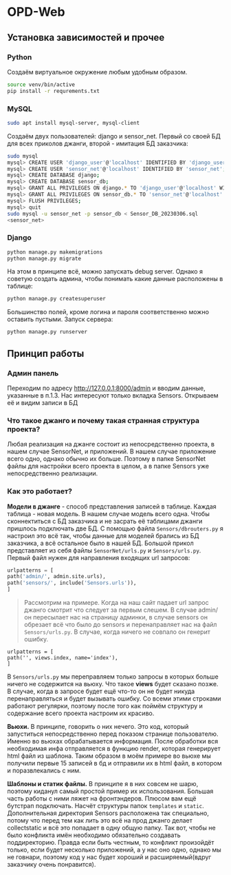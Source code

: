 # OPD-Web

##  Установка зависимостей и прочее
### Python

Создаём виртуальное окружение любым удобным образом.
```bash
source venv/bin/active
pip install -r requrements.txt
```

### MySQL

```bash
sudo apt install mysql-server, mysql-client
```
Создаём двух пользователей: django и sensor_net. Первый со своей БД для всех приколов джанги,
второй - имитация БД заказчика:

```bash
sudo mysql
mysql> CREATE USER 'django_user'@'localhost' IDENTIFIED BY 'django_user';
mysql> CREATE USER 'sensor_net'@'localhost' IDENTIFIED BY 'sensor_net';
mysql> CREATE DATABASE django;
mysql> CREATE DATABASE sensor_db;
mysql> GRANT ALL PRIVILEGES ON django.* TO 'django_user'@'localhost' WITH GRANT OPTION;
mysql> GRANT ALL PRIVILEGES ON sensor_db.* TO 'sensor_net'@'localhost' WITH GRANT OPTION;
mysql> FLUSH PRIVILEGES;
mysql> quit
sudo mysql -u sensor_net -p sensor_db < Sensor_DB_20230306.sql
<sensor_net>
```
### Django

```bash
python manage.py makemigrations
python manage.py migrate
```
На этом в принципе всё, можно запускать debug server. Однако я советую создать админа,
чтобы понимать какие данные расположены в таблице:
```bash
python manage.py createsuperuser
```
Большинство полей, кроме логина и пароля соответственно можно оставить пустыми.
Запуск сервера:
```bash
python manage.py runserver
```

## Принцип работы
### Админ панель

Переходим по адресу http://127.0.0.1:8000/admin и вводим данные, указанные в п.1.3.
Нас интересуют только вкладка Sensors. Открываем её и видим записи в БД

### Что такое джанго и почему такая странная структура проекта?

Любая реализация на джанге состоит из непосредственно проекта, в нашем случае SensorNet,
и приложений. В нашем случае приложение всего одно, однако обычно их больше. Поэтому в
папке SensorNet файлы для настройки всего проекта в целом, а в папке Sensors уже непосредственно
реализации. 

### Как это работает?

**Модели в джанге** - способ представления записей в таблице. Каждая таблица - новая модель. В
нашем случае модель всего одна.
Чтобы сконнектиться с БД заказчика и не засрать её таблицами джанги пришлось подключать две БД.
С помощью файла ``Sensors/dbrouters.py`` я настроил это всё так, чтобы данные для моделей брались из БД
заказчика, а всё остальное было в нашей БД. 
Большой прикол представляет из себя файлы ``SensorNet/urls.py`` и ``Sensors/urls.py``.
Первый файл нужен для направления входящих url запросов:
```python
urlpatterns = [
path('admin/', admin.site.urls),
path('sensors/', include('Sensors.urls')),
]
```

> Рассмотрим на примере. Когда на наш сайт падает url запрос джанго смотрит что следует за первым слешем.
В случае admin/ он пересылает нас на страницу админки, в случае sensors он обрезает всё что было до sensors
и перенаправляет нас на файл ``Sensors/urls.py``. В случае, когда ничего не совпало он генерит ошибку.
```pytohn
urlpatterns = [
path('', views.index, name='index'),
]
```
В ``Sensors/urls.py``  мы переправляем только запросы в которых больше ничего не содержится на вьюху. Что такое **views** 
будет сказано позже. В случае, когда в запросе будет ещё что-то он не будет никуда перенаправляться и будет вызывать
ошибку. Со всеми этими строками работают регулярки, поэтому после того как поймём структуру и содержание всего проекта
настроим их красиво.

**Вьюхи.** В принципе, говорить о них нечего. Это код, который запуститься непосредственно перед показом странице пользователю.
Именно во вьюхах обрабатывается информация. После обработки вся необходимая инфа отправляется в функцию render, которая
генерирует html файл из шаблона. Таким образом в моём примере во вьюхе мы получили первые 15 записей в бд и отправили их
в html файл, в котором и поразвлекались с ним.

**Шаблоны и статик файлы.** В принципе я в них совсем не шарю, поэтому киданул самый простой пример их использования.
Большая часть работы с ними ляжет на фронтэндеров. Плюсом вам ещё бутстрап подключать. Насчёт структуры папок ``templates`` и
``static``. Дополнительная директория Sensors расположена так специально, потому что перед тем как лить это всё на прод
джанго делает collectstatic и всё это попадает в одну общую папку. Так вот, чтобы не было конфликта имён необходимо
обязательно создавать поддиректорию. Правда если быть честным, то конфликт произойдёт только, если будет несколько 
приложений, а у нас оно одно, однако мы не говнари, поэтому код у нас будет хороший и расширяемый(вдруг заказчику очень понравится).
